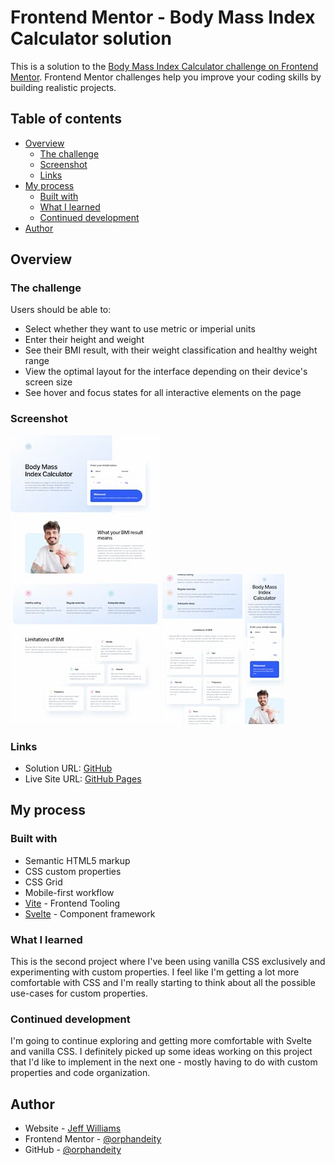 # Frontend Mentor - Body Mass Index Calculator solution

This is a solution to the [Body Mass Index Calculator challenge on Frontend Mentor](https://www.frontendmentor.io/challenges/body-mass-index-calculator-brrBkfSz1T). Frontend Mentor challenges help you improve your coding skills by building realistic projects.

## Table of contents

- [Overview](#overview)
  - [The challenge](#the-challenge)
  - [Screenshot](#screenshot)
  - [Links](#links)
- [My process](#my-process)
  - [Built with](#built-with)
  - [What I learned](#what-i-learned)
  - [Continued development](#continued-development)
- [Author](#author)

## Overview

### The challenge

Users should be able to:

- Select whether they want to use metric or imperial units
- Enter their height and weight
- See their BMI result, with their weight classification and healthy weight range
- View the optimal layout for the interface depending on their device's screen size
- See hover and focus states for all interactive elements on the page

### Screenshot

![](./screenshots/screenshot-desktop.jpg)
![](./screenshots/screenshot-tablet.jpg)
![](./screenshots/screenshot-mobile.jpg)

### Links

- Solution URL: [GitHub](https://github.com/orphandeity/bmi-calculator.git)
- Live Site URL: [GitHub Pages](https://orphandeity.github.io/bmi-calculator/)

## My process

### Built with

- Semantic HTML5 markup
- CSS custom properties
- CSS Grid
- Mobile-first workflow
- [Vite](https://vitejs.dev/) - Frontend Tooling
- [Svelte](https://svelte.dev/) - Component framework

### What I learned

This is the second project where I've been using vanilla CSS exclusively and experimenting with custom properties.
I feel like I'm getting a lot more comfortable with CSS and I'm really starting to think about all the possible use-cases for custom properties.

### Continued development

I'm going to continue exploring and getting more comfortable with Svelte and vanilla CSS. I definitely picked up some ideas working on this project that I'd like to implement in the next one - mostly having to do with custom properties and code organization.

## Author

- Website - [Jeff Williams](https://www.jeffwilliams.xyz)
- Frontend Mentor - [@orphandeity](https://www.frontendmentor.io/profile/orphandeity)
- GitHub - [@orphandeity](https://www.github.com/orphandeity)

